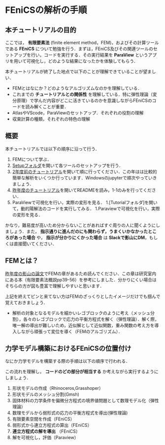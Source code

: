 # FEniCSの解析の手順
## 本チュートリアルの目的
ここでは， __有限要素法__ (finite element method，FEM)，およびその計算ツールである __FEniCS__ について勉強を行う．まずは，FEniCS及びその関連ツールのセットアップを行い，コードを実行する．その実行結果を __ParaView__ というアプリを用いて可視化し，どのような結果になったかを体験してもらう．

本チュートリアルが終了した地点で以下のことが理解できていることが望ましい．
- FEMとはなにか？どのようなアルゴリズムなのかを理解している．
- これまでの __チュートリアルとの関係性__ を理解している．特に弾性理論（変分原理）で学んだ内容がどこに活きているのかを意識しながらFEniCSのコードを読み解くことが重要．
- AtlasやVScode，ParaViewのセットアップ．それぞれの役割の理解
- 収束計算の種類，それぞれの特色の理解

## 概要
本チュートリアルでは以下の順序に沿って行う．
1. FEMについて学ぶ．
1. [Setupフォルダ](https://github.com/SolidMechanicsGroup/Tutorial2023/tree/main/FEniCS/setup#readme)を開いて各ツールのセットアップを行う．
1. [2年度前のチュートリアル](https://github.com/SolidMechanicsGroup/Fenics_yokota)を開いて順に行ってください．この年はは比較的簡単な解析をいくつか行っています．Windowsのjupyterで順次やっていきましょう．
1. [昨年度のチュートリアル](https://github.com/SolidMechanicsGroup/Tutorial2023/tree/main/FEniCS/tutorial1)を開いてREADMEを読み，1-1のみを行ってください．
1. ParaViewで可視化を行い，実際の変形を見る．
1.[Tutorialフォルダ]を開いて，動的陽解法のコードを実行してみる．
1.Paraviewで可視化を行い，実際の変形を見る．

かなり，難易度が高いため分からないことがあればすぐ周りの人に聞くようにしましょう．また， __指示通りに進んだのにも関わらず，うまくいかなかったところがあった場合__ や， __指示が分かりにくかった場合__ は __Slackで影山にDM__，もしくは直接聞いてください．
## FEMとは？
[昨年度の影山の論文](https://github.com/SolidMechanicsGroup/FEniCS_Tutorial2024/blob/main/FEniCS/FEM.pdf)でFEMの章があるため読んでください．この章は研究室内にある本（有限要素法概説pp39-56）を参考にしました．分かりにくい場合はそちらの方が図も豊富で理解しやすいと思います．


上記を終えてピンと来てない方はFEMのざっくりとしたイメージだけでも掴んで覚えておきましょう．

- 解析の対象となるモデルを細かいレゴブロックのように考え（メッシュ分割），各々のレゴブロックで応力の平衡方程式を解く（弾性理論）．解く際，唯一解の導出が難しいため，近似解として近似関数，重み関数の考え方を導入しながら頑張って変位を導く（FEMのアルゴリズム）．

## 力学モデル構築におけるFEniCSの位置付け

なにか力学モデルを構築する際の手順は以下の順序で行われる．

この流れを理解し， __コードのどの部分が相当する__ か考えながら実行するようにしましょう．
1. 形状モデルの作成（Rhinoceros,Grasshoper）
1. 形状モデルのメッシュ分割(Gmsh)
1. 固体材料の力学条件を偏微分方程式の境界値問題として数理モデル化（弾性理論）
1. 数理モデルから弱形式の応力の平衡方程式を導出(弾性理論)
1. 有限要素空間を作成（FEniCS）
1. 弱形式から連立方程式の算出（FEniCS）
1.  __連立方程式の解を導出__ （FEniCS）
1. 解を可視化し，評価（Paraview）

